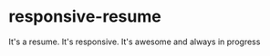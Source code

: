 responsive-resume
=================

It's a resume. It's responsive. It's awesome and always in progress
